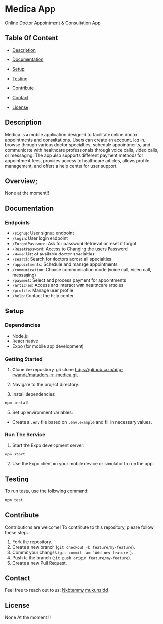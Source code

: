 # Medica App

Online Doctor Appointment & Consultation App

## Table Of Content

 - [Description](#description)
  
 - [Documentation](#documentation)
 - [Setup](#setup)
 - [Testing](#testing)
 - [Contribute](#contribute)
 - [Contact](#contact)
 - [License](#license)
  

## Description

Medica is a mobile application designed to facilitate online doctor appointments and consultations. Users can create an account, log in, browse through various doctor specialties, schedule appointments, and communicate with healthcare professionals through voice calls, video calls, or messaging. The app also supports different payment methods for appointment fees, provides access to healthcare articles, allows profile management, and offers a help center for user support.

## Overview;
None at the moment!!

## Documentation

### Endpoints

- `/signup`: User signup endpoint
- `/login`: User login endpoint
- `/ForgotPassword`: Ask for password Retrieval or reset if forgot 
- `/ResetPassword`: Access to Changing the users Password
- `/Home`: List of available doctor specialties
- `/search`: Search for doctors across all specialties
- `/appointments`: Schedule and manage appointments
- `/communication`: Choose communication mode (voice call, video call, messaging)
- `/payment`: Select and process payment for appointments
- `/articles`: Access and interact with healthcare articles
- `/profile`: Manage user profile
- `/help`: Contact the help center


## Setup

### Dependencies

- Node.js
- React Native
- Expo (for mobile app development)

### Getting Started

1. Clone the repository: 
git clone https://github.com/atlp-rwanda/matadors-rn-medica.git

2. Navigate to the project directory:

3. Install dependencies:
```bash
npm install 
```
5. Set up environment variables:
- Create a `.env` file based on `.env.example` and fill in necessary values.

### Run The Service

1. Start the Expo development server:
```bash
npm start
```
2. Use the Expo client on your mobile device or simulator to run the app.

## Testing

To run tests, use the following command:
```bash
npm test
```
## Contribute

Contributions are welcome! To contribute to this repository, please follow these steps:
1. Fork the repository.
2. Create a new branch (`git checkout -b feature/my-feature`).
3. Commit your changes (`git commit -am 'Add new feature'`).
4. Push to the branch (`git push origin feature/my-feature`).
5. Create a new Pull Request.


  ## Contact

  Feel free to reach out to us:
  [Nkbtemmy](https://github.com/Nkbtemmy)
  [mukunzidd](https://github.com/mukunzidd)

  ## License

  None At the moment !!

